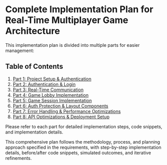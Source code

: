 # Complete Implementation Plan for Real-Time Multiplayer Game Architecture

This implementation plan is divided into multiple parts for easier management:

## Table of Contents

1. [Part 1: Project Setup & Authentication](implementation-plan-part1.md)
2. [Part 2: Authentication & Login](implementation-plan-part2.md)
3. [Part 3: Real-Time Communication](implementation-plan-part3.md)
4. [Part 4: Game Lobby Implementation](implementation-plan-part4.md)
5. [Part 5: Game Session Implementation](implementation-plan-part5.md)
6. [Part 6: Auth Protection & Layout Components](implementation-plan-part6.md)
7. [Part 7: Error Handling & Performance Optimizations](implementation-plan-part7.md)
8. [Part 8: API Optimizations & Deployment Setup](implementation-plan-part8.md)

Please refer to each part for detailed implementation steps, code snippets, and implementation details.

This comprehensive plan follows the methodology, process, and planning approach specified in the requirements, with step-by-step implementation details, before/after code snippets, simulated outcomes, and iterative refinements.
